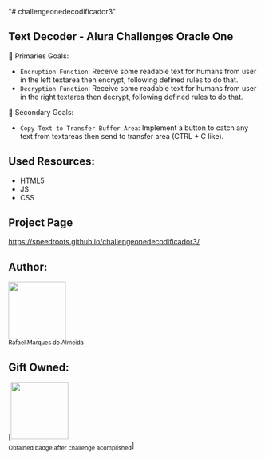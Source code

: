 "# challengeonedecodificador3"

## Text Decoder - Alura Challenges Oracle One

:hammer: Primaries Goals:

- `Encruption Function`: Receive some readable text for humans from user in the left textarea then encrypt, following defined rules to do that.
- `Decryption Function`: Receive some readable text for humans from user in the right textarea then decrypt, following defined rules to do that.

:hammer: Secondary Goals:

- `Copy Text to Transfer Buffer Area`: Implement a button to catch any text from textareas then send to transfer area (CTRL + C like). 

## Used Resources:

* HTML5
* JS
* CSS

## Project Page

https://speedroots.github.io/challengeonedecodificador3/

## Author:

[<img src="https://avatars.githubusercontent.com/u/10127613?v=4" width=115><br><sub>Rafael Marques de Almeida</sub>](https://github.com/speedroots)

## Gift Owned:

[<img src="https://i.ibb.co/f838L9f/alura-badge.png" width=115><br><sub>Obtained badge after challenge acomplished</sub>]